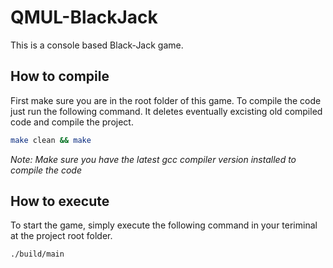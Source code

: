# QMUL-BlackJack
This is a console based Black-Jack game.

## How to compile
First make sure you are in the root folder of this game. To compile the code
just run the following command. It deletes eventually excisting old compiled code and compile the project.   
```bash
make clean && make
```
*Note: Make sure you have the latest gcc compiler version installed to compile
the code*

## How to execute
To start the game, simply execute the following command in your teriminal at the
project root folder.
```bash
./build/main
```
